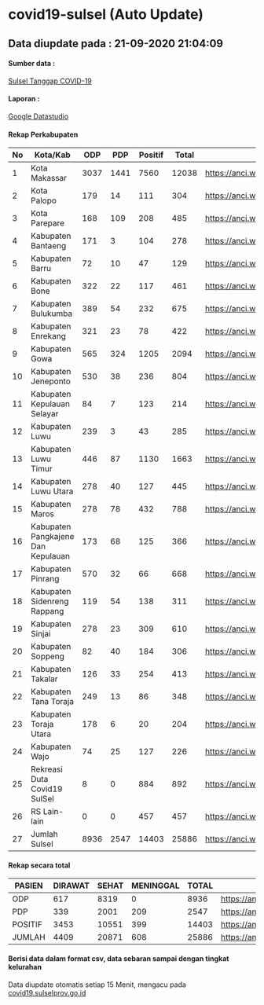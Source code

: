 
# covid19-sulsel (Auto Update)

## Data diupdate pada : 21-09-2020 21:04:09

#### Sumber data :
[Sulsel Tanggap COVID-19](https://covid19.sulselprov.go.id)

#### Laporan :
[Google Datastudio](https://datastudio.google.com/s/jythWGc1j4w)

#### Rekap Perkabupaten 
|No|Kota/Kab|ODP|PDP|Positif|Total|Link|
| --- | --- | --- | --- | --- | --- | --- |
|1|Kota Makassar|3037|1441|7560|12038|https://anci.web.id/cor/kota_makassar|
|2|Kota Palopo|179|14|111|304|https://anci.web.id/cor/kota_palopo|
|3|Kota Parepare|168|109|208|485|https://anci.web.id/cor/kota_parepare|
|4|Kabupaten Bantaeng|171|3|104|278|https://anci.web.id/cor/kabupaten_bantaeng|
|5|Kabupaten Barru|72|10|47|129|https://anci.web.id/cor/kabupaten_barru|
|6|Kabupaten Bone|322|22|117|461|https://anci.web.id/cor/kabupaten_bone|
|7|Kabupaten Bulukumba|389|54|232|675|https://anci.web.id/cor/kabupaten_bulukumba|
|8|Kabupaten Enrekang|321|23|78|422|https://anci.web.id/cor/kabupaten_enrekang|
|9|Kabupaten Gowa|565|324|1205|2094|https://anci.web.id/cor/kabupaten_gowa|
|10|Kabupaten Jeneponto|530|38|236|804|https://anci.web.id/cor/kabupaten_jeneponto|
|11|Kabupaten Kepulauan Selayar|84|7|123|214|https://anci.web.id/cor/kabupaten_kepulauan_selayar|
|12|Kabupaten Luwu|239|3|43|285|https://anci.web.id/cor/kabupaten_luwu|
|13|Kabupaten Luwu Timur|446|87|1130|1663|https://anci.web.id/cor/kabupaten_luwu_timur|
|14|Kabupaten Luwu Utara|278|40|127|445|https://anci.web.id/cor/kabupaten_luwu_utara|
|15|Kabupaten Maros|278|78|432|788|https://anci.web.id/cor/kabupaten_maros|
|16|Kabupaten Pangkajene Dan Kepulauan|173|68|125|366|https://anci.web.id/cor/kabupaten_pangkajene_dan_kepulauan|
|17|Kabupaten Pinrang|570|32|66|668|https://anci.web.id/cor/kabupaten_pinrang|
|18|Kabupaten Sidenreng Rappang|119|54|138|311|https://anci.web.id/cor/kabupaten_sidenreng_rappang|
|19|Kabupaten Sinjai|278|23|309|610|https://anci.web.id/cor/kabupaten_sinjai|
|20|Kabupaten Soppeng|82|40|184|306|https://anci.web.id/cor/kabupaten_soppeng|
|21|Kabupaten Takalar|126|33|254|413|https://anci.web.id/cor/kabupaten_takalar|
|22|Kabupaten Tana Toraja|249|13|86|348|https://anci.web.id/cor/kabupaten_tana_toraja|
|23|Kabupaten Toraja Utara|178|6|20|204|https://anci.web.id/cor/kabupaten_toraja_utara|
|24|Kabupaten Wajo|74|25|127|226|https://anci.web.id/cor/kabupaten_wajo|
|25|Rekreasi Duta Covid19 SulSel|8|0|884|892|https://anci.web.id/cor/rekreasi_duta_covid19_sulsel|
|26|RS Lain-lain|0|0|457|457|https://anci.web.id/cor/rs_lain-lain|
|27|Jumlah Sulsel|8936|2547|14403|25886|https://anci.web.id/cor/jumlah_sulsel|

#### Rekap secara total

| PASIEN | DIRAWAT | SEHAT | MENINGGAL | TOTAL | LINK |
| ---- | -------- | ---- | ---- |  ---- | ---- |
| ODP | 617 | 8319 | 0 | 8936 | https://anci.web.id/cor/odp_detail.html |
| PDP | 339 | 2001 | 209 | 2547 | https://anci.web.id/cor/pdp_detail.html |
| POSITIF | 3453 | 10551 | 399 | 14403 | https://anci.web.id/cor/positif_detail.html |
| JUMLAH | 4409 | 20871 | 608 | 25886 | https://anci.web.id/cor/jumlah_sulsel/ |

 
#### Berisi data dalam format csv, data sebaran sampai dengan tingkat kelurahan

Data diupdate otomatis setiap 15 Menit, mengacu pada [covid19.sulselprov.go.id](https://covid19.sulselprov.go.id)

